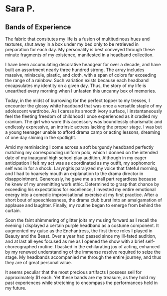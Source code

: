 # Sara P.

## Bands of Experience

The fabric that consitutes my life is a fusion of multitudinous hues and textures, shut away in a box under my bed only to be retrieved in preparation for each day. My personality is best conveyed through these minute fragments of my existence, manifested in a headband collection.

I have been accumulating decorative headgear for over a decade, and have built an assortment nearly three hundred strong. The array includes massive, miniscule, plastic, and cloth, with a span of colors far exceeding the range of a rainbow. Such variation exists because each headband encapsulates my identity on a given day. Thus, the story of my life is unearthed every morning when I unfasten this uncanny box of memories.

Today, in the midst of burrowing for the perfect topper to my tresses, I encounter the glossy white headband that was once a versatile staple of my adolescent wardrobe. As I caress its smooth ivory surface, I instantaneously feel the fleeting freedom of childhood I once experienced as it cradled my cranium. The girl who wore this accessory was boundlessly charismatic and endlessly expressive, an intrinsic actress lacking the proper stage. I was but a young teenager unable to afford drama camp or acting lessons, dreaming of one day shining in the spotlight.

Amid my reminiscing I come across a soft burgundy headband perfectly matching my corresponding uniform polo, which I donned on the intended date of my inaugural high school play audition. Although in my eager anticipation I felt my act was as coordinated as my outfit, my sophomoric self was in for a shock. Laryngitis paralyzed my voice that fateful morning, and I had to hoarsely mouth an explanation to the drama director in disappointment. Generously, he gave me a small part regardless because he knew of my unremitting work ethic. Determined to grasp that chance by exceeding his expectations for excellence, I invested my entire emotional energy into a comedic improvisational exercise at my first practice. After a short bout of speechlessness, the drama club burst into an amalgamation of applause and laughter. Finally, my routine began to emerge from behind the curtain.

Soon the faint shimmering of glitter jolts my musing forward as I recall the evening I displayed a certain purple headband as a costume component. It augmented my guise as the Enchantress, the first three roles I played in Beauty and the Beast. Over a year had passed since my ill-fated audition, and at last all eyes focused as me as I opened the show with a brief self-choreographed routine. I basked in the exhilarating joy of acting, enhanced by my renewed understanding of the immense resolve required to seize the stage. My headbands accompanied me through the entire journey, and thus they are of great personal value.

It seems peculiar that the most precious artifacts I possess sell for approximately $1 each. Yet these bands are my treasure, as they hold my past experiences while stretching to encompass the performances held in my future.